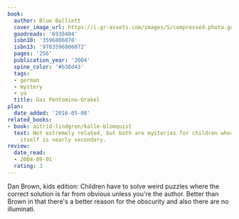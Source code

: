 ```yaml
---
book:
  author: Blue Balliett
  cover_image_url: https://i.gr-assets.com/images/S/compressed.photo.goodreads.com/books/1372154049l/6938404._SX98_.jpg
  goodreads: '6938404'
  isbn10: '3596806070'
  isbn13: '9783596806072'
  pages: '256'
  publication_year: '2004'
  spine_color: '#b38d43'
  tags:
  - german
  - mystery
  - ya
  title: Das Pentomino-Orakel
plan:
  date_added: '2016-05-08'
related_books:
- book: astrid-lindgren/kalle-blomquist
  text: Not extremely related, but both are mysteries for children where the mystery
    itself is nearly secondary.
review:
  date_read:
  - 2004-09-01
  rating: 3
---
```


Dan Brown, kids edition: Children have to solve weird puzzles where the correct solution is far from obvious unless
you're the author. Better than Brown in that there's a better reason for the obscurity and also there are no
illuminati.
